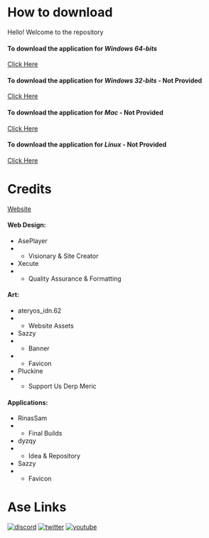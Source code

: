 # How to download
Hello! Welcome to the repository
#### To download the application for *Windows 64-bits*
[Click Here](https://github.com/dyzqy/AsePlace-app/raw/main/AsePlace-Win64x.tar.xz)
#### To download the application for *Windows 32-bits* - Not Provided
[Click Here]()
#### To download the application for *Mac* - Not Provided
[Click Here]()
#### To download the application for *Linux* - Not Provided
[Click Here]()

# Credits
[Website](https://www.aseplayer.com/)

#### Web Design:
- AsePlayer
- - Visionary & Site Creator
- Xecute
- - Quality Assurance & Formatting

#### Art:
- ateryos_idn.62
- - Website Assets
- Sazzy
- - Banner
- - Favicon
- Pluckine
- - Support Us Derp Meric

#### Applications:
- RinasSam
- - Final Builds
- dyzqy
- - Idea & Repository
- Sazzy
- - Favicon

# Ase Links

[![discord](https://i.imgur.com/pluPQls.png)](https://discord.com/invite/NEkpqE6)
[![twitter](https://i.imgur.com/ZALFqsX.png)](https://twitter.com/aseplayer)
[![youtube](https://i.imgur.com/NpkbVom.png)](https://www.youtube.com/c/aseplayer)
